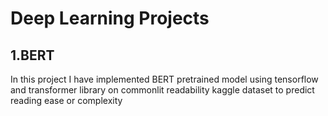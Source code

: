 # Deep Learning Projects
## 1.BERT
In this project I have implemented BERT pretrained model using tensorflow and transformer library on commonlit readability kaggle dataset to predict
reading ease or complexity 

